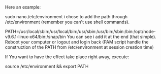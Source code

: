 Here an example:

sudo nano /etc/environment
i chose to add the path through /etc/environment (remember you can't use shell commands).

PATH=/usr/local/sbin:/usr/local/bin:/usr/sbin:/usr/bin:/sbin:/bin:/opt/node-v9.6.1-linux-x64/bin:/snap/bin
You can see i add it at the end (that simple).
Reboot your computer or logout and login back (PAM script handle the construction of the PATH from /etc/environment at session creation time)

If You want to have the effect take place right away, execute:

source /etc/environment && export PATH